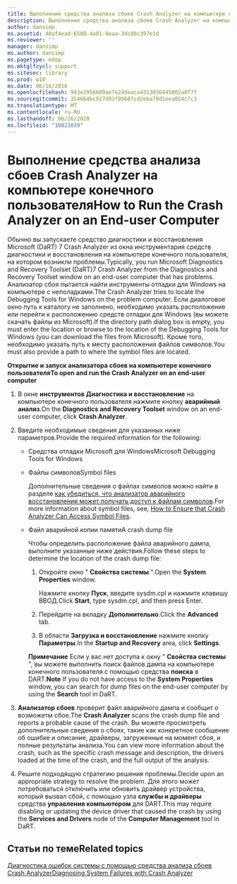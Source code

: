 ```yaml
---
title: Выполнение средства анализа сбоев Crash Analyzer на компьютере конечного пользователя
description: Выполнение средства анализа сбоев Crash Analyzer на компьютере конечного пользователя
author: dansimp
ms.assetid: 40af4ead-6588-4a81-8eaa-3dc00c397e1d
ms.reviewer: ''
manager: dansimp
ms.author: dansimp
ms.pagetype: mdop
ms.mktglfcycl: support
ms.sitesec: library
ms.prod: w10
ms.date: 06/16/2016
ms.openlocfilehash: 943e3956609ae7e24deaca4313036445802a8f7f
ms.sourcegitcommit: 354664bc527d93f80687cd2eba70d1eea024c7c3
ms.translationtype: MT
ms.contentlocale: ru-RU
ms.lasthandoff: 06/26/2020
ms.locfileid: "10823839"
---
```

# <span data-ttu-id="6da86-103">Выполнение средства анализа сбоев Crash Analyzer на компьютере конечного пользователя</span><span class="sxs-lookup"><span data-stu-id="6da86-103">How to Run the Crash Analyzer on an End-user Computer</span></span>


<span data-ttu-id="6da86-104">Обычно вы запускаете средство диагностики и восстановления Microsoft (DaRT) 7 Crash Analyzer из окна инструментария средств диагностики и восстановления на компьютере конечного пользователя, на котором возникли проблемы.</span><span class="sxs-lookup"><span data-stu-id="6da86-104">Typically, you run Microsoft Diagnostics and Recovery Toolset (DaRT)7 Crash Analyzer from the Diagnostics and Recovery Toolset window on an end-user computer that has problems.</span></span> <span data-ttu-id="6da86-105">Анализатор сбоя пытается найти инструменты отладки для Windows на компьютере с неполадками.</span><span class="sxs-lookup"><span data-stu-id="6da86-105">The Crash Analyzer tries to locate the Debugging Tools for Windows on the problem computer.</span></span> <span data-ttu-id="6da86-106">Если диалоговое окно путь к каталогу не заполнено, необходимо указать расположение или перейти к расположению средств отладки для Windows (вы можете скачать файлы из Microsoft).</span><span class="sxs-lookup"><span data-stu-id="6da86-106">If the directory path dialog box is empty, you must enter the location or browse to the location of the Debugging Tools for Windows (you can download the files from Microsoft).</span></span> <span data-ttu-id="6da86-107">Кроме того, необходимо указать путь к месту расположения файлов символов.</span><span class="sxs-lookup"><span data-stu-id="6da86-107">You must also provide a path to where the symbol files are located.</span></span>

**<span data-ttu-id="6da86-108">Открытие и запуск анализатора сбоев на компьютере конечного пользователя</span><span class="sxs-lookup"><span data-stu-id="6da86-108">To open and run the Crash Analyzer on an end-user computer</span></span>**

1.  <span data-ttu-id="6da86-109">В окне **инструментов Диагностика и восстановление** на компьютере конечного пользователя нажмите кнопку **аварийный анализ**.</span><span class="sxs-lookup"><span data-stu-id="6da86-109">On the **Diagnostics and Recovery Toolset** window on an end-user computer, click **Crash Analyzer**.</span></span>

2.  <span data-ttu-id="6da86-110">Введите необходимые сведения для указанных ниже параметров.</span><span class="sxs-lookup"><span data-stu-id="6da86-110">Provide the required information for the following:</span></span>

    -   <span data-ttu-id="6da86-111">Средства отладки Microsoft для Windows</span><span class="sxs-lookup"><span data-stu-id="6da86-111">Microsoft Debugging Tools for Windows</span></span>

    -   <span data-ttu-id="6da86-112">Файлы символов</span><span class="sxs-lookup"><span data-stu-id="6da86-112">Symbol files</span></span>

        <span data-ttu-id="6da86-113">Дополнительные сведения о файлах символов можно найти в разделе [как убедиться, что анализатор аварийного восстановления может получать доступ к файлам символов](how-to-ensure-that-crash-analyzer-can-access-symbol-files-dart-7.md).</span><span class="sxs-lookup"><span data-stu-id="6da86-113">For more information about symbol files, see, [How to Ensure that Crash Analyzer Can Access Symbol Files](how-to-ensure-that-crash-analyzer-can-access-symbol-files-dart-7.md).</span></span>

    -   <span data-ttu-id="6da86-114">Файл аварийной копии памяти</span><span class="sxs-lookup"><span data-stu-id="6da86-114">A crash dump file</span></span>

        <span data-ttu-id="6da86-115">Чтобы определить расположение файла аварийного дампа, выполните указанные ниже действия.</span><span class="sxs-lookup"><span data-stu-id="6da86-115">Follow these steps to determine the location of the crash dump file:</span></span>

        1.  <span data-ttu-id="6da86-116">Откройте окно " **Свойства системы** ".</span><span class="sxs-lookup"><span data-stu-id="6da86-116">Open the **System Properties** window.</span></span>

            <span data-ttu-id="6da86-117">Нажмите кнопку **Пуск**, введите sysdm.cpl и нажмите клавишу ВВОД.</span><span class="sxs-lookup"><span data-stu-id="6da86-117">Click **Start**, type sysdm.cpl, and then press Enter.</span></span>

        2.  <span data-ttu-id="6da86-118">Перейдите на вкладку **Дополнительно**.</span><span class="sxs-lookup"><span data-stu-id="6da86-118">Click the **Advanced** tab.</span></span>

        3.  <span data-ttu-id="6da86-119">В области **Загрузка и восстановление** нажмите кнопку **Параметры**.</span><span class="sxs-lookup"><span data-stu-id="6da86-119">In the **Startup and Recovery** area, click **Settings**.</span></span>

        <span data-ttu-id="6da86-120">**Примечание**  Если у вас нет доступа к окну " **Свойства системы** ", вы можете выполнить поиск файлов дампа на компьютере конечного пользователя с помощью средства **поиска** в DART.</span><span class="sxs-lookup"><span data-stu-id="6da86-120">**Note** If you do not have access to the **System Properties** window, you can search for dump files on the end-user computer by using the **Search** tool in DaRT.</span></span>

         

3.  <span data-ttu-id="6da86-121">**Анализатор сбоев** проверит файл аварийного дампа и сообщит о возможетм сбое.</span><span class="sxs-lookup"><span data-stu-id="6da86-121">The **Crash Analyzer** scans the crash dump file and reports a probable cause of the crash.</span></span> <span data-ttu-id="6da86-122">Вы можете просмотреть дополнительные сведения о сбоях, такие как конкретное сообщение об ошибке и описание, драйверы, загруженные на момент сбоя, и полные результаты анализа.</span><span class="sxs-lookup"><span data-stu-id="6da86-122">You can view more information about the crash, such as the specific crash message and description, the drivers loaded at the time of the crash, and the full output of the analysis.</span></span>

4.  <span data-ttu-id="6da86-123">Решите подходящую стратегию решения проблемы.</span><span class="sxs-lookup"><span data-stu-id="6da86-123">Decide upon an appropriate strategy to resolve the problem.</span></span> <span data-ttu-id="6da86-124">Для этого может потребоваться отключить или обновить драйвер устройства, который вызвал сбой, с помощью узла **службы и драйверы** средства **управления компьютером** для DART.</span><span class="sxs-lookup"><span data-stu-id="6da86-124">This may require disabling or updating the device driver that caused the crash by using the **Services and Drivers** node of the **Computer Management** tool in DaRT.</span></span>

## <span data-ttu-id="6da86-125">Статьи по теме</span><span class="sxs-lookup"><span data-stu-id="6da86-125">Related topics</span></span>


[<span data-ttu-id="6da86-126">Диагностика ошибок системы с помощью средства анализа сбоев Crash Analyzer</span><span class="sxs-lookup"><span data-stu-id="6da86-126">Diagnosing System Failures with Crash Analyzer</span></span>](diagnosing-system-failures-with-crash-analyzer--dart-7.md)

 

 





